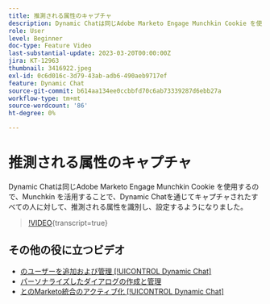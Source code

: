```yaml
---
title: 推測される属性のキャプチャ
description: Dynamic Chatは同じAdobe Marketo Engage Munchkin Cookie を使用するので、Munchkin を活用することで、Dynamic Chatを通じてキャプチャされたすべての人に対して、推測される属性を識別し、設定するようになりました
role: User
level: Beginner
doc-type: Feature Video
last-substantial-update: 2023-03-20T00:00:00Z
jira: KT-12963
thumbnail: 3416922.jpeg
exl-id: 0c6d016c-3d79-43ab-adb6-490aeb9717ef
feature: Dynamic Chat
source-git-commit: b614aa134ee0ccbbfd70c6ab73339287d6ebb27a
workflow-type: tm+mt
source-wordcount: '86'
ht-degree: 0%

---
```


# 推測される属性のキャプチャ

Dynamic Chatは同じAdobe Marketo Engage Munchkin Cookie を使用するので、Munchkin を活用することで、Dynamic Chatを通じてキャプチャされたすべての人に対して、推測される属性を識別し、設定するようになりました。

>[!VIDEO](https://video.tv.adobe.com/v/3416922/?quality=12&learn=on){transcript=true}

## その他の役に立つビデオ

* [のユーザーを追加および管理 [!UICONTROL Dynamic Chat]](user-management.md)
* [パーソナライズしたダイアログの作成と管理](dialogue-management.md)
* [とのMarketo統合のアクティブ化 [!UICONTROL Dynamic Chat]](marketo-integration.md)
